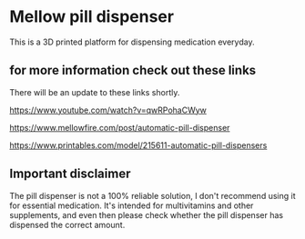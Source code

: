 
# Mellow pill dispenser
This is a 3D printed platform for dispensing medication everyday.

## for more information check out these links
There will be an update to these links shortly.

https://www.youtube.com/watch?v=qwRPohaCWyw

https://www.mellowfire.com/post/automatic-pill-dispenser

https://www.printables.com/model/215611-automatic-pill-dispensers

  
  

## Important disclaimer
The pill dispenser is not a 100% reliable solution, I don't recommend using it for essential medication.
It's intended for multivitamins and other supplements, and even then please check whether the pill dispenser has 
dispensed the correct amount.
